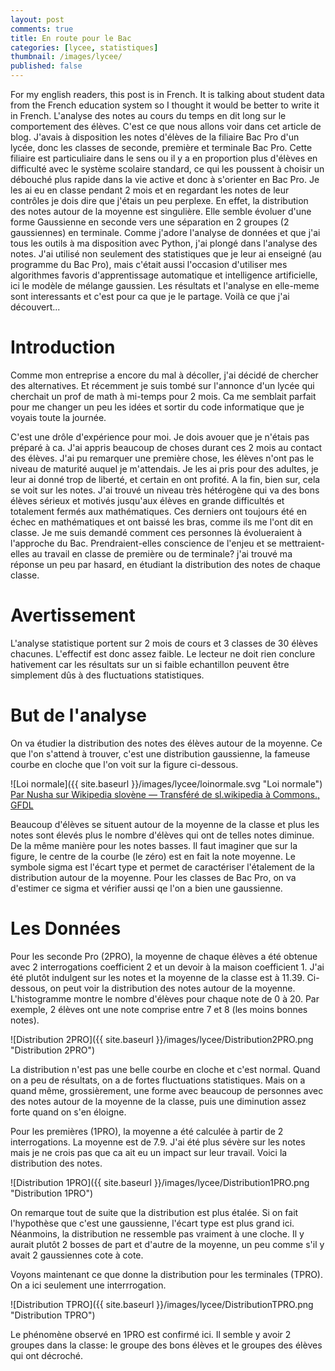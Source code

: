 ```yaml
---
layout: post
comments: true
title: En route pour le Bac
categories: [lycee, statistiques]
thumbnail: /images/lycee/
published: false
---
```



For my english readers, this post is in French. It is talking about student data from the French education system so I thought it would be better to write it in French.
L'analyse des notes au cours du temps en dit long sur le comportement des élèves. C'est ce que nous allons voir dans cet article de blog. J'avais à disposition les notes d'élèves de la filiaire Bac Pro d'un lycée, donc les classes de seconde, première et terminale Bac Pro. Cette filiaire est particuliaire dans le sens ou il y a en proportion plus d'élèves en difficulté avec le système scolaire standard, ce qui les poussent à choisir un débouché plus rapide dans la vie active et donc à s'orienter en Bac Pro. Je les ai eu en classe pendant 2 mois et en regardant les notes de leur contrôles je dois dire que j'étais un peu perplexe. En effet, la distribution des notes autour de la moyenne est singulière. Elle semble évoluer d'une forme Gaussienne en seconde vers une séparation en 2 groupes (2 gaussiennes) en terminale. Comme j'adore l'analyse de données et que j'ai tous les outils à ma disposition avec Python, j'ai plongé dans l'analyse des notes. J'ai utilisé non seulement des statistiques que je leur ai enseigné (au programme du Bac Pro), mais c'était aussi l'occasion d'utiliser mes algorithmes favoris d'apprentissage automatique et intelligence artificielle, ici le modèle de mélange gaussien. Les résultats et l'analyse en elle-meme sont interessants et c'est pour ca que je le partage. Voilà ce que j'ai découvert... 



# Introduction

Comme mon entreprise a encore du mal à décoller, j'ai décidé de chercher des alternatives. Et récemment je suis tombé sur l'annonce d'un lycée qui cherchait un prof de math à mi-temps pour 2 mois. Ca me semblait parfait pour me changer un peu les idées et sortir du code informatique que je voyais toute la journée. 

C'est une drôle d'expérience pour moi. Je dois avouer que je n'étais pas préparé à ca. J'ai appris beaucoup de choses durant ces 2 mois au contact des élèves. J'ai pu remarquer une première chose, les élèves n'ont pas le niveau de maturité auquel je m'attendais. Je les ai pris pour des adultes, je leur ai donné trop de liberté, et certain en ont profité. A la fin, bien sur, cela se voit sur les notes. J'ai trouvé un niveau très hétérogène qui va des bons élèves sérieux et motivés jusqu'aux élèves en grande difficultés et totalement fermés aux mathématiques. Ces derniers ont toujours été en échec en mathématiques et ont baissé les bras, comme ils me l'ont dit en classe. Je me suis demandé comment ces personnes là évolueraient à l'approche du Bac. Prendraient-elles conscience de l'enjeu et se mettraient-elles au travail en classe de première ou de terminale? j'ai trouvé ma réponse un peu par hasard, en étudiant la distribution des notes de chaque classe.


# Avertissement

L'analyse statistique portent sur 2 mois de cours et 3 classes de 30 élèves chacunes. L'effectif est donc assez faible. Le lecteur ne doit rien conclure hativement car les résultats sur un si faible echantillon peuvent être simplement dûs à des fluctuations statistiques.

# But de l'analyse

On va étudier la distribution des notes des élèves autour de la moyenne. Ce que l'on s'attend à trouver, c'est une distribution gaussienne, la fameuse courbe en cloche que l'on voit sur la figure ci-dessous. 

![Loi normale]({{ site.baseurl }}/images/lycee/loinormale.svg "Loi normale")
[Par Nusha sur Wikipedia slovène — Transféré de sl.wikipedia à Commons., GFDL](https://commons.wikimedia.org/w/index.php?curid=8710900)

Beaucoup d'élèves se situent autour de la moyenne de la classe et plus les notes sont élevés plus le nombre d'élèves qui ont de telles notes diminue. De la même manière pour les notes basses. Il faut imaginer que sur la figure, le centre de la courbe (le zéro) est en fait la note moyenne. Le symbole sigma est l'écart type et permet de caractériser l'étalement de la distribution autour de la moyenne. Pour les classes de Bac Pro, on va d'estimer ce sigma et vérifier aussi qe l'on a bien une gaussienne.

# Les Données

Pour les seconde Pro (2PRO), la moyenne de chaque élèves a été obtenue avec 2 interrogations coefficient 2 et un devoir à la maison coefficient 1. J'ai été plutôt indulgent sur les notes et la moyenne de la classe est à 11.39. Ci-dessous, on peut voir la distribution des notes autour de la moyenne. L'histogramme montre le nombre d'élèves pour chaque note de 0 à 20. Par exemple, 2 élèves ont une note comprise entre 7 et 8 (les moins bonnes notes).

![Distribution 2PRO]({{ site.baseurl }}/images/lycee/Distribution2PRO.png "Distribution 2PRO")

La distribution n'est pas une belle courbe en cloche et c'est normal. Quand on a peu de résultats, on a de fortes fluctuations statistiques. Mais on a quand même, grossièrement, une forme avec beaucoup de personnes avec des notes autour de la moyenne de la classe, puis une diminution assez forte quand on s'en éloigne.

Pour les premières (1PRO), la moyenne a été calculée à partir de 2 interrogations. La moyenne est de 7.9. J'ai été plus sévère sur les notes mais je ne crois pas que ca ait eu un impact sur leur travail. Voici la distribution des notes.

![Distribution 1PRO]({{ site.baseurl }}/images/lycee/Distribution1PRO.png "Distribution 1PRO")

On remarque tout de suite que la distribution est plus étalée. Si on fait l'hypothèse que c'est une gaussienne, l'écart type est plus grand ici. Néanmoins, la distribution ne ressemble pas vraiment à une cloche. Il y aurait plutôt 2 bosses de part et d'autre de la moyenne, un peu comme s'il y avait 2 gaussiennes cote à cote.

Voyons maintenant ce que donne la distribution pour les terminales (TPRO). On a ici seulement une interrrogation. 

![Distribution TPRO]({{ site.baseurl }}/images/lycee/DistributionTPRO.png "Distribution TPRO")

Le phénomène observé en 1PRO est confirmé ici. Il semble y avoir 2 groupes dans la classe: le groupe des bons élèves et le groupes des élèves qui ont décroché.
